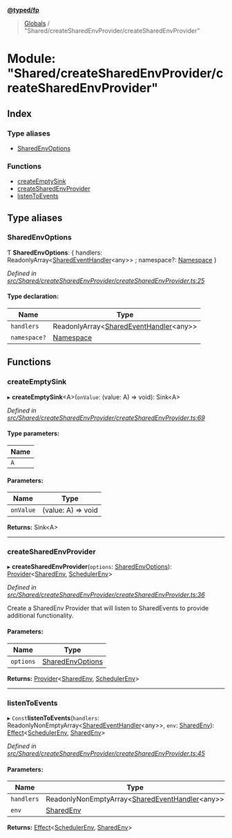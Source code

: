 **[@typed/fp](../README.md)**

> [Globals](../globals.md) / "Shared/createSharedEnvProvider/createSharedEnvProvider"

# Module: "Shared/createSharedEnvProvider/createSharedEnvProvider"

## Index

### Type aliases

* [SharedEnvOptions](_shared_createsharedenvprovider_createsharedenvprovider_.md#sharedenvoptions)

### Functions

* [createEmptySink](_shared_createsharedenvprovider_createsharedenvprovider_.md#createemptysink)
* [createSharedEnvProvider](_shared_createsharedenvprovider_createsharedenvprovider_.md#createsharedenvprovider)
* [listenToEvents](_shared_createsharedenvprovider_createsharedenvprovider_.md#listentoevents)

## Type aliases

### SharedEnvOptions

Ƭ  **SharedEnvOptions**: { handlers: ReadonlyArray\<[SharedEventHandler](_shared_createsharedenvprovider_sharedeventhandler_.md#sharedeventhandler)\<any>> ; namespace?: [Namespace](_shared_core_model_namespace_.namespace.md)  }

*Defined in [src/Shared/createSharedEnvProvider/createSharedEnvProvider.ts:25](https://github.com/TylorS/typed-fp/blob/559f273/src/Shared/createSharedEnvProvider/createSharedEnvProvider.ts#L25)*

#### Type declaration:

Name | Type |
------ | ------ |
`handlers` | ReadonlyArray\<[SharedEventHandler](_shared_createsharedenvprovider_sharedeventhandler_.md#sharedeventhandler)\<any>> |
`namespace?` | [Namespace](_shared_core_model_namespace_.namespace.md) |

## Functions

### createEmptySink

▸ **createEmptySink**\<A>(`onValue`: (value: A) => void): Sink\<A>

*Defined in [src/Shared/createSharedEnvProvider/createSharedEnvProvider.ts:69](https://github.com/TylorS/typed-fp/blob/559f273/src/Shared/createSharedEnvProvider/createSharedEnvProvider.ts#L69)*

#### Type parameters:

Name |
------ |
`A` |

#### Parameters:

Name | Type |
------ | ------ |
`onValue` | (value: A) => void |

**Returns:** Sink\<A>

___

### createSharedEnvProvider

▸ **createSharedEnvProvider**(`options`: [SharedEnvOptions](_shared_createsharedenvprovider_createsharedenvprovider_.md#sharedenvoptions)): [Provider](_effect_provide_.md#provider)\<[SharedEnv](../interfaces/_shared_core_services_sharedenv_.sharedenv.md), [SchedulerEnv](../interfaces/_scheduler_schedulerenv_.schedulerenv.md)>

*Defined in [src/Shared/createSharedEnvProvider/createSharedEnvProvider.ts:36](https://github.com/TylorS/typed-fp/blob/559f273/src/Shared/createSharedEnvProvider/createSharedEnvProvider.ts#L36)*

Create a SharedEnv Provider that will listen to SharedEvents to provide additional
functionality.

#### Parameters:

Name | Type |
------ | ------ |
`options` | [SharedEnvOptions](_shared_createsharedenvprovider_createsharedenvprovider_.md#sharedenvoptions) |

**Returns:** [Provider](_effect_provide_.md#provider)\<[SharedEnv](../interfaces/_shared_core_services_sharedenv_.sharedenv.md), [SchedulerEnv](../interfaces/_scheduler_schedulerenv_.schedulerenv.md)>

___

### listenToEvents

▸ `Const`**listenToEvents**(`handlers`: ReadonlyNonEmptyArray\<[SharedEventHandler](_shared_createsharedenvprovider_sharedeventhandler_.md#sharedeventhandler)\<any>>, `env`: [SharedEnv](../interfaces/_shared_core_services_sharedenv_.sharedenv.md)): [Effect](_effect_effect_.effect.md)\<[SchedulerEnv](../interfaces/_scheduler_schedulerenv_.schedulerenv.md), [SharedEnv](../interfaces/_shared_core_services_sharedenv_.sharedenv.md)>

*Defined in [src/Shared/createSharedEnvProvider/createSharedEnvProvider.ts:45](https://github.com/TylorS/typed-fp/blob/559f273/src/Shared/createSharedEnvProvider/createSharedEnvProvider.ts#L45)*

#### Parameters:

Name | Type |
------ | ------ |
`handlers` | ReadonlyNonEmptyArray\<[SharedEventHandler](_shared_createsharedenvprovider_sharedeventhandler_.md#sharedeventhandler)\<any>> |
`env` | [SharedEnv](../interfaces/_shared_core_services_sharedenv_.sharedenv.md) |

**Returns:** [Effect](_effect_effect_.effect.md)\<[SchedulerEnv](../interfaces/_scheduler_schedulerenv_.schedulerenv.md), [SharedEnv](../interfaces/_shared_core_services_sharedenv_.sharedenv.md)>
